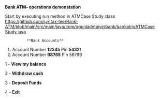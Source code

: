 **Bank ATM- operations demonstation**

Start by executing run method in  ATMCase Study class 
https://github.com/syntax-tee/Bank-ATM/blob/main/src/main/java/com/ogunladetaiye/bank/bankatm/ATMCaseStudy.java

              **Bank Accounts**
1. Account Number **12345**             Pin **54321**
2. Account Number **98765**         Pin 56789

1 - **View my balance**

2 - **Withdraw cash**

3 - **Deposit Funds**

4 - **Exit**
